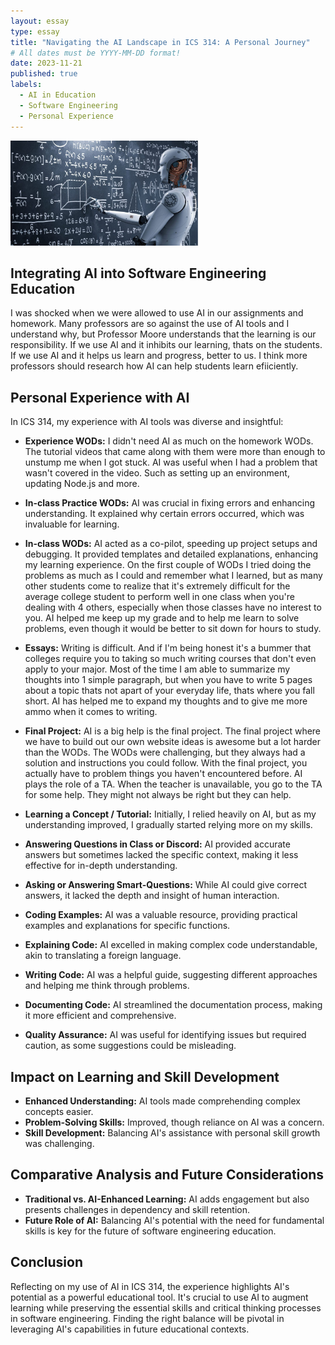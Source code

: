 ```yaml
---
layout: essay
type: essay
title: "Navigating the AI Landscape in ICS 314: A Personal Journey"
# All dates must be YYYY-MM-DD format!
date: 2023-11-21
published: true
labels:
  - AI in Education
  - Software Engineering
  - Personal Experience
---
```


<img width="300px" class="rounded float-start pe-4" src="../img/ai-education/ai-education.jpg">

## Integrating AI into Software Engineering Education

I was shocked when we were allowed to use AI in our assignments and homework. Many professors are so against the use of AI tools and I understand why, but Professor Moore understands that the learning is our responsibility. If we use AI and it inhibits our learning, thats on the students. If we use AI and it helps us learn and progress, better to us. I think more professors should research how AI can help students learn efiiciently.

## Personal Experience with AI

In ICS 314, my experience with AI tools was diverse and insightful:

- **Experience WODs:** I didn't need AI as much on the homework WODs. The tutorial videos that came along with them were more than enough to unstump me when I got stuck. AI was useful when I had a problem that wasn't covered in the video. Such as setting up an environment, updating Node.js and more.
  
- **In-class Practice WODs:** AI was crucial in fixing errors and enhancing understanding. It explained why certain errors occurred, which was invaluable for learning.
  
- **In-class WODs:** AI acted as a co-pilot, speeding up project setups and debugging. It provided templates and detailed explanations, enhancing my learning experience. On the first couple of WODs I tried doing the problems as much as I could and remember what I learned, but as many other students come to realize that it's extremely difficult for the average college student to perform well in one class when you're dealing with 4 others, especially when those classes have no interest to you. AI helped me keep up my grade and to help me learn to solve problems, even though it would be better to sit down for hours to study.
  
- **Essays:** Writing is difficult. And if I'm being honest it's a bummer that colleges require you to taking so much writing courses that don't even apply to your major. Most of the time I am able to summarize my thoughts into 1 simple paragraph, but when you have to write 5 pages about a topic thats not apart of your everyday life, thats where you fall short. AI has helped me to expand my thoughts and to give me more ammo when it comes to writing.
  
- **Final Project:** AI is a big help is the final project. The final project where we have to build out our own website ideas is awesome but a lot harder than the WODs. The WODs were challenging, but they always had a solution and instructions you could follow. With the final project, you actually have to problem things you haven't encountered before. AI plays the role of a TA. When the teacher is unavailable, you go to the TA for some help. They  might not always be right but they can help.
  
- **Learning a Concept / Tutorial:** Initially, I relied heavily on AI, but as my understanding improved, I gradually started relying more on my skills.
  
- **Answering Questions in Class or Discord:** AI provided accurate answers but sometimes lacked the specific context, making it less effective for in-depth understanding.
  
- **Asking or Answering Smart-Questions:** While AI could give correct answers, it lacked the depth and insight of human interaction.
  
- **Coding Examples:** AI was a valuable resource, providing practical examples and explanations for specific functions.
  
- **Explaining Code:** AI excelled in making complex code understandable, akin to translating a foreign language.
  
- **Writing Code:** AI was a helpful guide, suggesting different approaches and helping me think through problems.
  
- **Documenting Code:** AI streamlined the documentation process, making it more efficient and comprehensive.
  
- **Quality Assurance:** AI was useful for identifying issues but required caution, as some suggestions could be misleading.

## Impact on Learning and Skill Development

- **Enhanced Understanding:** AI tools made comprehending complex concepts easier.
- **Problem-Solving Skills:** Improved, though reliance on AI was a concern.
- **Skill Development:** Balancing AI's assistance with personal skill growth was challenging.

## Comparative Analysis and Future Considerations

- **Traditional vs. AI-Enhanced Learning:** AI adds engagement but also presents challenges in dependency and skill retention.
- **Future Role of AI:** Balancing AI's potential with the need for fundamental skills is key for the future of software engineering education.

## Conclusion

Reflecting on my use of AI in ICS 314, the experience highlights AI's potential as a powerful educational tool. It's crucial to use AI to augment learning while preserving the essential skills and critical thinking processes in software engineering. Finding the right balance will be pivotal in leveraging AI's capabilities in future educational contexts.
